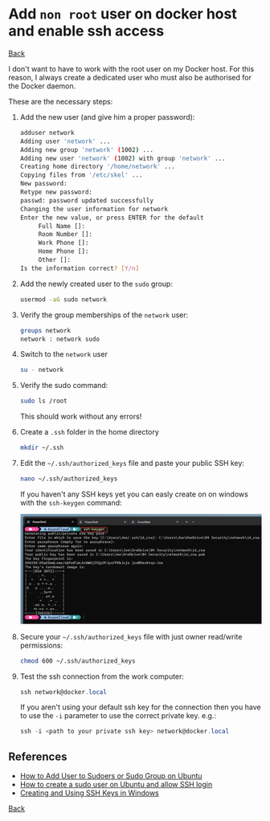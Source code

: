 # Add `non root` user on docker host and enable ssh access

[Back](../README.md)

I don't want to have to work with the root user on my Docker host. For this reason, I always create a dedicated user who must also be authorised for the Docker daemon.

These are the necessary steps:

1. Add the new user (and give him a proper password):

   ```bash
   adduser network
   Adding user 'network' ...
   Adding new group 'network' (1002) ...
   Adding new user 'network' (1002) with group 'network' ...
   Creating home directory '/home/network' ...
   Copying files from '/etc/skel' ...
   New password: 
   Retype new password: 
   passwd: password updated successfully
   Changing the user information for network
   Enter the new value, or press ENTER for the default
        Full Name []: 
        Room Number []: 
        Work Phone []: 
        Home Phone []: 
        Other []: 
   Is the information correct? [Y/n]
   ```

2. Add the newly created user to the `sudo` group:

   ```bash
   usermod -aG sudo network
   ```

3. Verify the group memberships of the `network` user:

   ```bash
   groups network
   network : network sudo
   ```

4. Switch to the `network` user

   ```bash
   su - network
   ```

5. Verify the sudo command:
  
   ```bash
   sudo ls /root
   ```

   This should work without any errors!

6. Create a `.ssh` folder in the home directory

   ```bash
   mkdir ~/.ssh
   ```

7. Edit the `~/.ssh/authorized_keys` file and paste your public SSH key:

   ```bash
   nano ~/.ssh/authorized_keys
   ```

   If you haven't any SSH keys yet you can easly create on on windows with the `ssh-keygen` command:

   ![ssh-keygen](assets/ssh-keygen.png)

8. Secure your `~/.ssh/authorized_keys` file with just owner read/write permissions:

   ```bash
   chmod 600 ~/.ssh/authorized_keys
   ```

9. Test the ssh connection from the work computer:

    ```powershell
    ssh network@docker.local
    ```

    If you aren't using your default ssh key for the connection then you have to use the `-i` parameter to use the correct private key. e.g.:

    ```powershell
    ssh -i <path to your private ssh key> network@docker.local
    ```

## References

- [How to Add User to Sudoers or Sudo Group on Ubuntu](https://phoenixnap.com/kb/how-to-create-sudo-user-on-ubuntu)
- [How to create a sudo user on Ubuntu and allow SSH login](https://thucnc.medium.com/how-to-create-a-sudo-user-on-ubuntu-and-allow-ssh-login-20e28065d9ff)
- [Creating and Using SSH Keys in Windows](https://www.purdue.edu/science/scienceit/ssh-keys-windows.html)

[Back](../README.md)
